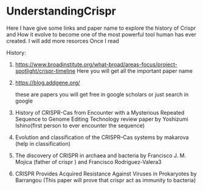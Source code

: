 # UnderstandingCrispr
Here I have give some links and paper name to explore the history of Crispr and How it evolve to become one of the most powerful tool human has ever created. I will add more resorces Once I read


History:

1. https://www.broadinstitute.org/what-broad/areas-focus/project-spotlight/crispr-timeline       Here you will get all the important paper name
2. https://blog.addgene.org/

   these are papers you will get free in google scholars or just search in google
   
3. History of CRISPR-Cas from Encounter with a Mysterious Repeated Sequence to Genome Editing Technology review paper by Yoshizumi Ishino(first person to ever encounter the sequence)
4. Evolution and classification of the CRISPR–Cas systems  by makarova (help in classification)
5. The discovery of CRISPR in archaea and bacteria  by Francisco J. M. Mojica (father of crispr ) and Francisco Rodriguez-Valera3
6. CRISPR Provides Acquired Resistance Against Viruses in Prokaryotes by Barrangou (This paper will prove that crispr act as immunity to bacteria)

